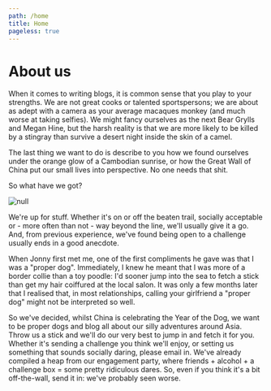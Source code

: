 ```yaml
---
path: /home
title: Home
pageless: true
---
```

# About us

When it comes to writing blogs, it is common sense that you play to your strengths. We are not great cooks or talented sportspersons; we are about as adept with a camera as your average macaques monkey (and much worse at taking selfies). We might fancy ourselves as the next Bear Grylls and Megan Hine, but the harsh reality is that we are more likely to be killed by a stingray than survive a desert night inside the skin of a camel.

The last thing we want to do is describe to you how we found ourselves under the orange glow of a Cambodian sunrise, or how the Great Wall of China put our small lives into perspective. No one needs that shit.

So what have we got?

![null](/img/engagementPhoto.jpg)

We're up for stuff. Whether it's on or off the beaten trail, socially acceptable or  - more often than not - way beyond the line, we'll usually give it a go. And, from previous experience, we've found being open to a challenge usually ends in a good anecdote.

When Jonny first met me, one of the first compliments he gave was that I was a "proper dog". Immediately, I knew he meant that I was more of a border collie than a toy poodle: I'd sooner jump into the sea to fetch a stick than get my hair coiffured at the local salon. It was only a few months later that I realised that, in most relationships, calling your girlfriend a "proper dog" might not be interpreted so well.

So we've decided, whilst China is celebrating the Year of the Dog, we want to be proper dogs and blog all about our silly adventures around Asia. Throw us a stick and we'll do our very best to jump in and fetch it for you. Whether it's sending a challenge you think we'll enjoy, or setting us something that sounds socially daring, please email in. We've already compiled a heap from our engagement party, where friends + alcohol + a challenge box = some pretty ridiculous dares. So, even if you think it's a bit off-the-wall, send it in: we've probably seen worse.
